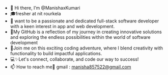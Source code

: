 - 👋 Hi there, I’m @ManishaxKumari
- 🎓fresher at nit rourkela
- 👀 want to be  a passionate and dedicated full-stack software developer with a keen interest in app and web development.
- 💖My GitHub is a reflection of my journey in creating innovative solutions and exploring the endless possibilities within the world of software development
- 💞️Join me on this exciting coding adventure, where I blend creativity with functionality to build impactful applications.
-  💻✨Let's connect, collaborate, and code our way to success! 
- 📫 How to reach me🐾 gmail : manisha857522@gmail.com


<!---
ManishaxKumari/ManishaxKumari is a ✨ special ✨ repository because its `README.md` (this file) appears on your GitHub profile.
You can click the Preview link to take a look at your changes.
--->
